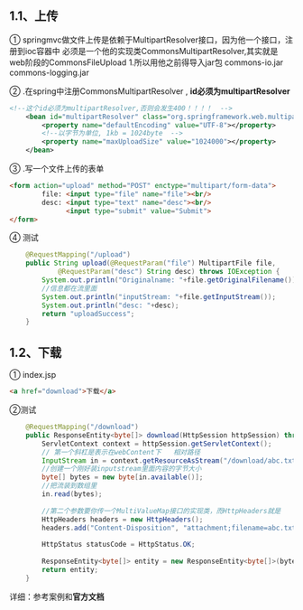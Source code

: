 ## 1.1、上传

① springmvc做文件上传是依赖于MultipartResolver接口，因为他一个接口，注册到ioc容器中
必须是一个他的实现类CommonsMultipartResolver,其实就是 web阶段的CommonsFileUpload
1.所以用他之前得导入jar包
commons-io.jar
commons-logging.jar

② .在spring中注册CommonsMultipartResolver , **id必须为multipartResolver**

```xml
<!--这个id必须为multipartResolver,否则会发生400！！！！  -->
	<bean id="multipartResolver" class="org.springframework.web.multipart.commons.CommonsMultipartResolver">
		<property name="defaultEncoding" value="UTF-8"></property>
		<!--以字节为单位, 1kb = 1024byte  -->
		<property name="maxUploadSize" value="1024000"></property>
	</bean>
```



③ .写一个文件上传的表单

```html
<form action="upload" method="POST" enctype="multipart/form-data">
		file: <input type="file" name="file"><br/> 
		desc: <input type="text" name="desc"><br/> 
			  <input type="submit" value="Submit">
</form>
```

④ 测试

```java
	@RequestMapping("/upload")
	public String upload(@RequestParam("file") MultipartFile file,
			@RequestParam("desc") String desc) throws IOException {
		System.out.println("Originalname: "+file.getOriginalFilename());
		//信息都在流里面
		System.out.println("inputStream: "+file.getInputStream());
		System.out.println("desc: "+desc);
		return "uploadSuccess";
	}
```

## 1.2、下载

① index.jsp

```html
<a href="download">下载</a>
```

②测试

```java
	@RequestMapping("/download")
	public ResponseEntity<byte[]> download(HttpSession httpSession) throws IOException{
		ServletContext context = httpSession.getServletContext();
		// 第一个斜杠是表示在webContent下   相对路径
		InputStream in = context.getResourceAsStream("/download/abc.txt");
		//创建一个刚好装inputstream里面内容的字节大小
		byte[] bytes = new byte[in.available()];
		//把流装到数组里
		in.read(bytes);
		
		//第二个参数要你传一个MultiValueMap接口的实现类，而HttpHeaders就是
		HttpHeaders headers = new HttpHeaders();
		headers.add("Content-Disposition", "attachment;filename=abc.txt");
		
		HttpStatus statusCode = HttpStatus.OK;
		
		ResponseEntity<byte[]> entity = new ResponseEntity<byte[]>(bytes, headers, statusCode);
		return entity;
	}
```

详细：参考案例和**官方文档**